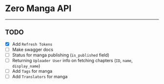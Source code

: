 # Zero Manga API

---

## TODO

- [x] Add `Refresh Tokens`
- [ ] Make swagger docs
- [ ] Status for manga publishing (`is_published` field)
- [ ] Returning `Uploader User` info on fetching chapters (`ID`, `name`, `display_name`)
- [ ] Add `Tags` for manga
- [ ] Add `Translators` for manga